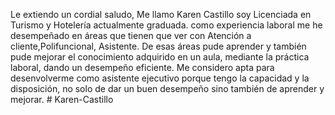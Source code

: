 Le extiendo un cordial saludo, Me llamo Karen Castillo soy Licenciada en Turismo y Hotelería actualmente graduada.
como experiencia laboral me he desempeñado en áreas que tienen que ver con Atención a cliente,Polifuncional, Asistente. De esas áreas pude aprender y también pude mejorar el conocimiento adquirido en un aula, mediante la práctica laboral, dando un desempeño eficiente.
Me considero apta para desenvolverme como asistente ejecutivo porque tengo la capacidad y la disposición, no solo de dar un buen desempeño sino también de aprender y mejorar. # Karen-Castillo
